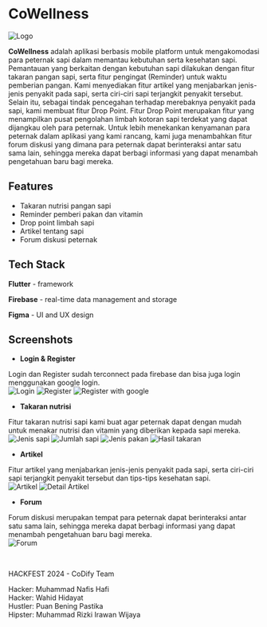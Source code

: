 
# CoWellness



![Logo](screenshots/icon_app.png)


**CoWellness** adalah aplikasi berbasis mobile platform untuk mengakomodasi para peternak sapi dalam memantau kebutuhan serta kesehatan sapi. Pemantauan yang berkaitan dengan kebutuhan sapi dilakukan dengan fitur takaran pangan sapi, serta fitur pengingat (Reminder) untuk waktu pemberian pangan. Kami menyediakan fitur artikel yang menjabarkan jenis-jenis penyakit pada sapi, serta ciri-ciri sapi terjangkit penyakit tersebut. Selain itu, sebagai tindak pencegahan terhadap merebaknya penyakit pada sapi, kami membuat fitur Drop Point. Fitur Drop Point merupakan fitur yang menampilkan pusat pengolahan limbah kotoran sapi terdekat yang dapat dijangkau oleh para peternak. Untuk lebih menekankan kenyamanan para peternak dalam aplikasi yang kami rancang, kami juga menambahkan fitur forum diskusi yang dimana para peternak dapat berinteraksi antar satu sama lain, sehingga mereka dapat berbagi informasi yang dapat menambah pengetahuan baru bagi mereka.
## Features

- Takaran nutrisi pangan sapi
- Reminder pemberi pakan dan vitamin
- Drop point limbah sapi
- Artikel tentang sapi
- Forum diskusi peternak



## Tech Stack

**Flutter** - framework

**Firebase** - real-time data management and storage

**Figma** - UI and UX design



## Screenshots

* **Login & Register**

Login dan Register sudah terconnect pada firebase dan bisa juga login menggunakan google login.
<br>
![Login](screenshots/login.png)
![Register](screenshots/register.png)
![Register with google](screenshots/regis_wtih_google.png)

* **Takaran nutrisi**
  
Fitur takaran nutrisi sapi kami buat agar peternak dapat dengan mudah untuk menakar nutrisi dan vitamin yang diberikan kepada sapi mereka.
<br>
![Jenis sapi](screenshots/jenis_sapi.png)
![Jumlah sapi](screenshots/jumlah_sapi.png)
![Jenis pakan](screenshots/jenis_pakan.png)
![Hasil takaran](screenshots/hasil_takaran.png)

* **Artikel**

Fitur artikel yang menjabarkan jenis-jenis penyakit pada sapi, serta ciri-ciri sapi terjangkit penyakit tersebut dan tips-tips kesehatan sapi.
<br>
![Artikel](screenshots/artikel.png)
![Detail Artikel](screenshots/detail_artikel.png)

* **Forum**

Forum diskusi merupakan tempat para peternak dapat berinteraksi antar satu sama lain, sehingga mereka dapat berbagi informasi yang dapat menambah pengetahuan baru bagi mereka.
<br>
![Forum](screenshots/forum.png)


<br>

HACKFEST 2024 - CoDify Team

Hacker: Muhammad Nafis Hafi<br>
Hacker: Wahid Hidayat<br>
Hustler: Puan Bening Pastika<br>
Hipster: Muhammad Rizki Irawan Wijaya<br>
<br>
